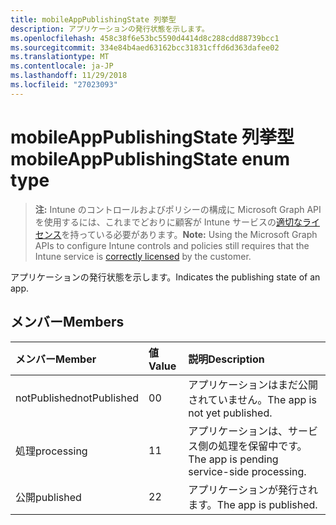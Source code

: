 ```yaml
---
title: mobileAppPublishingState 列挙型
description: アプリケーションの発行状態を示します。
ms.openlocfilehash: 458c38f6e53bc5590d4414d8c288cdd88739bcc1
ms.sourcegitcommit: 334e84b4aed63162bcc31831cffd6d363dafee02
ms.translationtype: MT
ms.contentlocale: ja-JP
ms.lasthandoff: 11/29/2018
ms.locfileid: "27023093"
---
```

# <a name="mobileapppublishingstate-enum-type"></a><span data-ttu-id="6b33e-103">mobileAppPublishingState 列挙型</span><span class="sxs-lookup"><span data-stu-id="6b33e-103">mobileAppPublishingState enum type</span></span>

> <span data-ttu-id="6b33e-104">**注:** Intune のコントロールおよびポリシーの構成に Microsoft Graph API を使用するには、これまでどおりに顧客が Intune サービスの[適切なライセンス](https://go.microsoft.com/fwlink/?linkid=839381)を持っている必要があります。</span><span class="sxs-lookup"><span data-stu-id="6b33e-104">**Note:** Using the Microsoft Graph APIs to configure Intune controls and policies still requires that the Intune service is [correctly licensed](https://go.microsoft.com/fwlink/?linkid=839381) by the customer.</span></span>

<span data-ttu-id="6b33e-105">アプリケーションの発行状態を示します。</span><span class="sxs-lookup"><span data-stu-id="6b33e-105">Indicates the publishing state of an app.</span></span>
## <a name="members"></a><span data-ttu-id="6b33e-106">メンバー</span><span class="sxs-lookup"><span data-stu-id="6b33e-106">Members</span></span>
|<span data-ttu-id="6b33e-107">メンバー</span><span class="sxs-lookup"><span data-stu-id="6b33e-107">Member</span></span>|<span data-ttu-id="6b33e-108">値</span><span class="sxs-lookup"><span data-stu-id="6b33e-108">Value</span></span>|<span data-ttu-id="6b33e-109">説明</span><span class="sxs-lookup"><span data-stu-id="6b33e-109">Description</span></span>|
|:---|:---|:---|
|<span data-ttu-id="6b33e-110">notPublished</span><span class="sxs-lookup"><span data-stu-id="6b33e-110">notPublished</span></span>|<span data-ttu-id="6b33e-111">0</span><span class="sxs-lookup"><span data-stu-id="6b33e-111">0</span></span>|<span data-ttu-id="6b33e-112">アプリケーションはまだ公開されていません。</span><span class="sxs-lookup"><span data-stu-id="6b33e-112">The app is not yet published.</span></span>|
|<span data-ttu-id="6b33e-113">処理</span><span class="sxs-lookup"><span data-stu-id="6b33e-113">processing</span></span>|<span data-ttu-id="6b33e-114">1</span><span class="sxs-lookup"><span data-stu-id="6b33e-114">1</span></span>|<span data-ttu-id="6b33e-115">アプリケーションは、サービス側の処理を保留中です。</span><span class="sxs-lookup"><span data-stu-id="6b33e-115">The app is pending service-side processing.</span></span>|
|<span data-ttu-id="6b33e-116">公開</span><span class="sxs-lookup"><span data-stu-id="6b33e-116">published</span></span>|<span data-ttu-id="6b33e-117">2</span><span class="sxs-lookup"><span data-stu-id="6b33e-117">2</span></span>|<span data-ttu-id="6b33e-118">アプリケーションが発行されます。</span><span class="sxs-lookup"><span data-stu-id="6b33e-118">The app is published.</span></span>|



